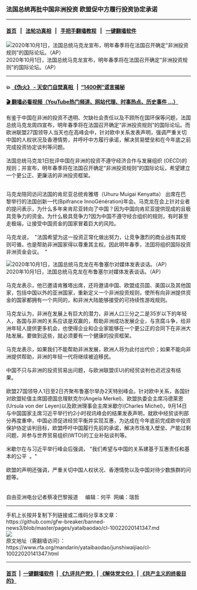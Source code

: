 ### 法国总统再批中国非洲投资    欧盟促中方履行投资协定承诺
------------------------

#### [首页](https://github.com/gfw-breaker/banned-news3/blob/master/README.md) &nbsp;&nbsp;|&nbsp;&nbsp; [法轮功真相](https://github.com/begood0513/basic/blob/master/README.md)  &nbsp;&nbsp;|&nbsp;&nbsp; [手把手翻墙教程](https://github.com/gfw-breaker/guides/wiki)  &nbsp;&nbsp;|&nbsp;&nbsp; [一键翻墙软件](https://github.com/gfw-breaker/nogfw/blob/master/README.md)  



<div id="headerimg">
 <img alt="2020年10月1日，法国总统马克龙宣布，明年春季将在法国召开确定“非洲投资规则”的国际论坛。（AP）" src="https://www.rfa.org/mandarin/yataibaodao/junshiwaijiao/cl-10022020141347.html/AP_20275859580201.jpg/@@images/adf1af12-c783-43ab-b52b-62b6cee20cf9.jpeg" title="2020年10月1日，法国总统马克龙宣布，明年春季将在法国召开确定“非洲投资规则”的国际论坛。（AP）"/>
 <div id="headerimgcontents">
  <div id="headerimgcaption">
   <span>
    2020年10月1日，法国总统马克龙宣布，明年春季将在法国召开确定“非洲投资规则”的国际论坛。（AP）
   </span>
   <!-- zoomattribute -->
  </div>
  <!-- headerimgcaption -->
 </div>
 <!-- headerimagecontents -->
</div>

<hr/>


#### 💥 [《伪火》 - 天安门自焚真相 ](http://158.247.195.190:10000/videos/blog/weihuo.html)&nbsp; |&nbsp; [“1400例”谎言揭秘  ](http://158.247.195.190:10000/videos/blog/jiexi1400.html)

#### [ 🎬  翻墙必看视频（YouTube热门频道、网站代理、时事热点、历史事件 ...）](https://github.com/gfw-breaker/links/blob/master/banned.md)

<div id="storytext">
 <div>
  <div class="slot_header">
  </div>
 </div>
 <p>
 </p>
 <p>
  有鉴于中国在非洲的投资不透明、欠缺社会责任以及不顾所在国环保等问题，法国总统马克龙周四宣布，明年春季将在法国召开确定“非洲投资规则”的国际论坛。而欧洲联盟27国领导人当天也在高峰会中，针对欧中关系发表声明，强调严重关切中国的人权状况及香港情势，并呼吁中方履行承诺，解决贸易壁垒和在今年底之前完成投资协定谈判等问题。
  <br/>
  <br/>
  法国总统马克龙1日批评中国在非洲的投资不遵守经济合作与发展组织 (OECD)的规则；并宣布，明年春季将在法国召开确定“非洲投资规则”的国际论坛，希望建立一个更公正、更廉洁的非洲投资框架。
 </p>
 <p>
 </p>
 <p>
 </p>
 <p>
  <br/>
  马克龙陪同访问法国的肯尼亚总统肯雅塔（Uhuru Muigai Kenyatta） 出席在巴黎举行的法国创新一代(Bpifrance InnoGénération)年会。马克龙在会上针对业者的提问表示，为什么多年来肯尼亚转向了中国？因为中国向肯尼亚提供现成的且极具竞争力的资金。为什么极具竞争力?因为中国不遵守经合组织的规则，有时甚至走极端，让接受中国资金的国家冒着巨大的风险。
  <br/>
  <br/>
  马克龙说，  "法国希望为这一投资正常化做出努力，让竞争激烈的商业战有其规则可循，也是帮助非洲国家得以尊重其主权。因此明年春季，法囯将组织国际投资非洲资金会议。  "
 </p>
 <p>
 </p>
 <p>
  <div class="image-inline captioned" style="width:1500px;">
   <div style="width:1500px;">
    <img alt="2020年10月1日，法国总统马克龙在布鲁塞尔对媒体发表谈话。（AP）" src="https://www.rfa.org/mandarin/yataibaodao/junshiwaijiao/cl-10022020141347.html/AP_20275474060529.jpg" title="2020年10月1日，法国总统马克龙在布鲁塞尔对媒体发表谈话。（AP）"/>
   </div>
   <div class="image-caption">
    <span style="width:1500px;">
     2020年10月1日，法国总统马克龙在布鲁塞尔对媒体发表谈话。（AP）
    </span>
    <span class="copyright">
    </span>
   </div>
  </div>
  <br/>
  马克龙表示，他已邀请肯雅塔出席，还将邀请中国、欧盟成员国、美国以及其他国家，包括中国以外的亚洲国家，重新定义一个非洲投资规则，使所有向非洲提供资金的国家都拥有一个共同的，和非洲大陆能够接受的可持续性游戏规则。
  <br/>
  <br/>
  马克龙认为，非洲在发展上有巨大的潜力，非洲人口三分之二是35岁以下的年轻人，各国与非洲的关系应该是双赢的，帮助非洲成功发展企业，与贪腐斗争，给非洲年轻人提供更多机会，也使得企业和企业家能够在一个更公正的合同下在非洲大陆发展。要做到这些，就必须要有一个健康的投资框架。
  <br/>
  <br/>
  马克龙表示，如果我们不能帮助非洲发展，欧洲人将为此付出代价；如果不能向非洲提供帮助，非洲的年轻一代将继续被迫移民。
  <br/>
  <br/>
  中国不只与非洲的投资贸易出问题，与欧洲联盟(EU)的经贸谈判也迟迟没有结果。
  <br/>
  <br/>
  欧盟27国领导人1日至2日齐聚布鲁塞尔举办2天特别峰会。针对欧中关系，各国针对欧盟轮值主席国德国总理默克尔(Angela Merkel)、欧盟执委会主席冯德莱恩(Ursula von der Leyen)以及欧洲理事会主席米歇尔(Charles Michel)，9月14日与中国国家主席习近平举行约2小时视讯峰会的结果发表声明，就欧中经贸谈判部分再度重申，中国必须促进经贸平衡并实现互惠，为达成在今年底前完成欧中投资保护协定谈判目标，欧盟呼吁中国履行先前的承诺，解决市场准入壁垒、产能过剩问题，并参与世界贸易组织(WTO)的工业补贴谈判等。
  <br/>
  <br/>
  米歇尔在与习近平举行峰会后强调， "我们希望与中国的关系建基于互惠责任和基本的公平  。"
  <br/>
  <br/>
  欧盟的声明还强调，严重关切中国人权状况、香港情势以及中国对待少数族群的问题等。
  <br/>
  <br/>
  <br/>
  自由亚洲电台记者蔡凌巴黎报道     编辑：何平  网编：瑞哲
 </p>
</div>

<hr/>
手机上长按并复制下列链接或二维码分享本文章：<br/>
https://github.com/gfw-breaker/banned-news3/blob/master/pages/yataibaodao/cl-10022020141347.md <br/>
<a href='https://github.com/gfw-breaker/banned-news3/blob/master/pages/yataibaodao/cl-10022020141347.md'><img src='https://github.com/gfw-breaker/banned-news3/blob/master/pages/yataibaodao/cl-10022020141347.md.png'/></a> <br/>
原文地址（需翻墙访问）：https://www.rfa.org/mandarin/yataibaodao/junshiwaijiao/cl-10022020141347.html


------------------------
#### [首页](https://github.com/gfw-breaker/banned-news3/blob/master/README.md) &nbsp;|&nbsp; [一键翻墙软件](https://github.com/gfw-breaker/nogfw/blob/master/README.md) &nbsp;| [《九评共产党》](https://github.com/gfw-breaker/9ping.md/blob/master/README.md#九评之一评共产党是什么) | [《解体党文化》](https://github.com/gfw-breaker/jtdwh.md/blob/master/README.md) | [《共产主义的终极目的》](https://github.com/gfw-breaker/gczydzjmd.md/blob/master/README.md)


<img src='http://gfw-breaker.win/banned-news3/pages/yataibaodao/cl-10022020141347.md' width='0px' height='0px'/>